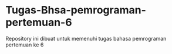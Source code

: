 # Tugas-Bhsa-pemrograman-pertemuan-6
Repository ini dibuat untuk memenuhi tugas bahasa pemrograman pertemuan ke 6
